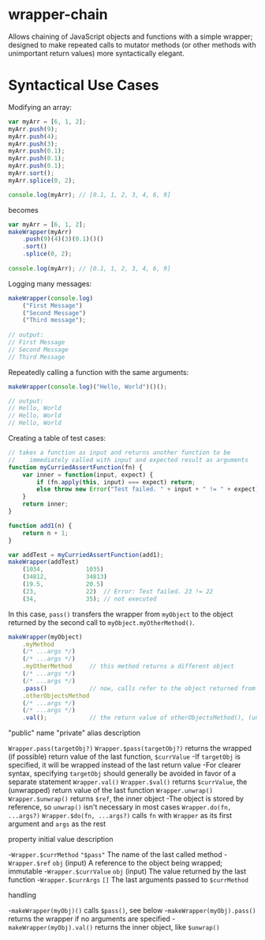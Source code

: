 # wrapper-chain

Allows chaining of JavaScript objects and functions with a simple wrapper; designed to make repeated calls to mutator methods (or other methods with unimportant return values) more syntactically elegant.

# Syntactical Use Cases
Modifying an array:
```javascript
var myArr = [6, 1, 2];
myArr.push(9);
myArr.push(4);
myArr.push(3);
myArr.push(0.1);
myArr.push(0.1);
myArr.push(0.1);
myArr.sort();
myArr.splice(0, 2);

console.log(myArr); // [0.1, 1, 2, 3, 4, 6, 9]
```
becomes
```javascript
var myArr = [6, 1, 2];
makeWrapper(myArr)
    .push(9)(4)(3)(0.1)()()
    .sort()
    .splice(0, 2);
    
console.log(myArr); // [0.1, 1, 2, 3, 4, 6, 9]
```
Logging many messages:
```javascript
makeWrapper(console.log)
    ("First Message")
    ("Second Message")
    ("Third message");
    
// output:
// First Message
// Second Message
// Third Message
```
Repeatedly calling a function with the same arguments:
```javascript
makeWrapper(console.log)("Hello, World")()();

// output:
// Hello, World
// Hello, World
// Hello, World
```
Creating a table of test cases:
```javascript
// takes a function as input and returns another function to be 
//    immediately called with input and expected result as arguments
function myCurriedAssertFunction(fn) {
    var inner = function(input, expect) {
        if (fn.apply(this, input) === expect) return;
        else throw new Error("Test failed. " + input + " != " + expect);
    }
    return inner;
}

function add1(n) {
    return n + 1;
}

var addTest = myCurriedAssertFunction(add1);
makeWrapper(addTest)
    (1034,            1035)
    (34812,           34813)
    (19.5,            20.5)
    (23,              22)  // Error: Test failed. 23 != 22
    (34,              35); // not executed
```
In this case, `pass()` transfers the wrapper from `myObject` to the object returned by the second call to `myObject.myOtherMethod()`.
```javascript
makeWrapper(myObject)
    .myMethod
    (/* ...args */)
    (/* ...args */)
    .myOtherMethod     // this method returns a different object
    (/* ...args */)
    (/* ...args */)
    .pass()            // now, calls refer to the object returned from myOtherMethod()
    .otherObjectsMethod     
    (/* ...args */)
    (/* ...args */)
    .val();            // the return value of otherObjectsMethod(), (unwrapped)
```

"public" name               "private" alias               description

`Wrapper.pass(targetObj?)`    `Wrapper.$pass(targetObj?)`   returns the wrapped (if possible) return value of the last function, `$currValue`
                                                            -If `targetObj` is specified, it will be wrapped instead of the last return value
                                                            -For clearer syntax, specifying `targetObj` should generally 
                                                                be avoided in favor of a separate statement
`Wrapper.val()`               `Wrapper.$val()`              returns `$currValue`, the (unwrapped) return value of the last function
`Wrapper.unwrap()`            `Wrapper.$unwrap()`           returns `$ref`, the inner object
                                                            -The object is stored by reference, so `unwrap()` isn't necessary in most cases
`Wrapper.do(fn, ...args?)`    `Wrapper.$do(fn, ...args?)`   calls `fn` with `Wrapper` as its first argument and `args` as the rest

property                initial value           description

-`Wrapper.$currMethod`     `"$pass"`                 The name of the last called method
-`Wrapper.$ref`            `obj` (input)             A reference to the object being wrapped; immutable
-`Wrapper.$currValue`      `obj` (input)             The value returned by the last function
-`Wrapper.$currArgs`       `[]`                      The last arguments passed to `$currMethod`


handling 

-`makeWrapper(myObj)()` calls `$pass()`, see below
-`makeWrapper(myObj).pass()` returns the wrapper if no arguments are specified
-`makeWrapper(myObj).val()` returns the inner object, like `$unwrap()`
